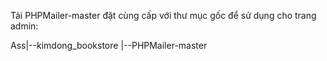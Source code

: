 Tải PHPMailer-master đặt cùng cấp với thư mục gốc để sử dụng cho trang admin:

Ass|--kimdong_bookstore
   |--PHPMailer-master